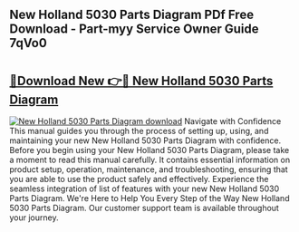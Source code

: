 ## New Holland 5030 Parts Diagram PDf Free Download - Part-myy Service Owner Guide 7qVo0

# <h2><a href="http://dfj7ye8.blite.top/?on=New+Holland+5030+Parts+Diagram">🔗Download New 👉🔴 New Holland 5030 Parts Diagram</a></h2>

[![New Holland 5030 Parts Diagram download](https://i.imgur.com/lujVjoI.png)](http://dfj7ye8.blite.top/?on=New+Holland+5030+Parts+Diagram)
Navigate with Confidence This manual guides you through the process of setting up, using, and maintaining your new New Holland 5030 Parts Diagram with confidence. Before you begin using your New Holland 5030 Parts Diagram, please take a moment to read this manual carefully. It contains essential information on product setup, operation, maintenance, and troubleshooting, ensuring that you are able to use the product safely and effectively. Experience the seamless integration of list of features with your new New Holland 5030 Parts Diagram. We're Here to Help You Every Step of the Way New Holland 5030 Parts Diagram. Our customer support team is available throughout your journey.
